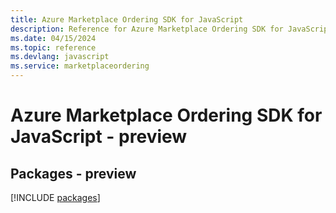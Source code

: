 ```yaml
---
title: Azure Marketplace Ordering SDK for JavaScript
description: Reference for Azure Marketplace Ordering SDK for JavaScript
ms.date: 04/15/2024
ms.topic: reference
ms.devlang: javascript
ms.service: marketplaceordering
---
```

# Azure Marketplace Ordering SDK for JavaScript - preview
## Packages - preview
[!INCLUDE [packages](marketplace-ordering-index.md)]